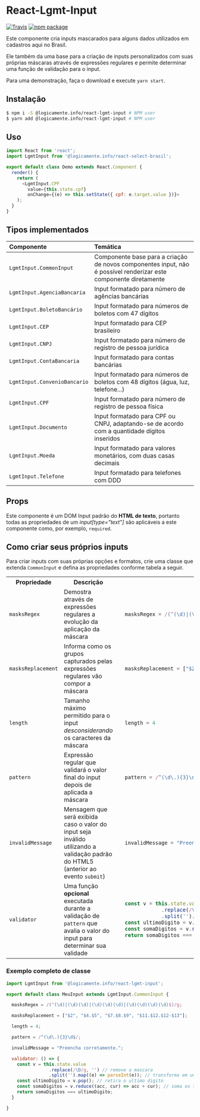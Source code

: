 # React-Lgmt-Input

[![Travis][build-badge]][build]
[![npm package][npm-badge]][npm]

Este componente cria inputs mascarados para alguns dados utilizados em cadastros
aqui no Brasil.

Ele também da uma base para a criação de inputs personalizados com suas
próprias máscaras através de expressões regulares e permite determinar uma
função de validação para o input.

Para uma demonstração, faça o download e execute `yarn start`.

## Instalação

```bash
$ npm i -S @logicamente.info/react-lgmt-input # NPM user
$ yarn add @logicamente.info/react-lgmt-input # NPM user
```

## Uso

```js
import React from 'react';
import LgmtInput from '@logicamente.info/react-select-brasil';

export default class Demo extends React.Component {
  render() {
    return (
      <LgmtInput.CPF
        value={this.state.cpf}
        onChange={(e) => this.setState({ cpf: e.target.value })}>
    );
  }
}
```

## Tipos implementados

| Componente | Temática |
| :-- | :-- |
| `LgmtInput.CommonInput` | Componente base para a criação de novos componentes input, não é possível renderizar este componente diretamente |
| `LgmtInput.AgenciaBancaria` | Input formatado para número de agências bancárias |
| `LgmtInput.BoletoBancário` | Input formatado para números de boletos com 47 dígitos |
| `LgmtInput.CEP` | Input formatado para CEP brasileiro |
| `LgmtInput.CNPJ` | Input formatado para número de registro de pessoa jurídica |
| `LgmtInput.ContaBancaria` | Input formatado para contas bancárias |
| `LgmtInput.ConvenioBancario` | Input formatado para números de boletos com 48 dígitos (água, luz, telefone...) |
| `LgmtInput.CPF` | Input formatado para número de registro de pessoa física |
| `LgmtInput.Documento` | Input formatado para CPF ou CNPJ, adaptando-se de acordo com a quantidade dígitos inseridos |
| `LgmtInput.Moeda` | Input formatado para valores monetários, com duas casas decimais |
| `LgmtInput.Telefone` | Input formatado para telefones com DDD |

## Props

Este componente é um DOM Input padrão do **HTML de texto**, portanto todas as propriedades de um
*input[type="text"]* são aplicáveis a este componente como, por exemplo, `required`.

## Como criar seus próprios inputs

Para criar inputs com suas próprias opções e formatos, crie uma classe que extenda `CommonInput` e defina as propriedades conforme tabela a seguir.

<table>
<tr>
  <th>Propriedade</th>
  <th>Descrição</th>
  <th>Exemplo</th>
</tr>
<tr>
  <td><code>masksRegex</code></td>
  <td>Demostra através de expressões regulares a evolução da aplicação da máscara</td>
  <td>

  ```js
    masksRegex = /(^(\d)|(\d)(\d)|(\d)(\d)(\d)|(\d)(\d)(\d)(\d)$)/g
  ```
  </td>
</tr>
<tr>
  <td><code>masksReplacement</code></td>
  <td>Informa como os grupos capturados pelas expressões regulares vão compor a máscara</td>
  <td>

  ```js
    masksReplacement = ["$2", "$4.$5", "$7.$8.$9", "$11.$12.$12-$13"]
  ```
  </td>
</tr>
<tr>
  <td><code>length</code></td>
  <td>Tamanho máximo permitido para o input <i>desconsiderando</i> os caracteres da máscara</td>
  <td>

  ```js
    length = 4
  ```
  </td>
</tr>
<tr>
  <td><code>pattern</code></td>
  <td>Expressão regular que validará o valor final do input depois de aplicada a máscara</td>
  <td>

  ```js
    pattern = /^(\d\.){3}\d$/
  ```
  </td>
</tr>
<tr>
  <td><code>invalidMessage</code></td>
  <td>Mensagem que será exibida caso o valor do input seja inválido utilizando a validação padrão do HTML5 (anterior ao evento <code>submit</code>)</td>
  <td>

  ```js
    invalidMessage = "Preencha corretamente."
  ```
  </td>
</tr>
<tr>
  <td><code>validator</code></td>
  <td>Uma função <b>opcional</b> executada durante a validação de <code>pattern</code> que avalia o valor do input para determinar sua validade</td>
  <td>

  ```js
    const v = this.state.value
                .replace(/\D/g, '')
                .split('').map((e) => parseInt(e));
    const ultimoDigito = v.pop();
    const somaDigitos = v.reduce((acc, cur) => acc + cur);
    return somaDigitos === ultimoDigito;
  ```
  </td>
</tr>

</table>

### Exemplo completo de classe

```js
import LgmtInput from '@logicamente.info/react-lgmt-input';

export default class MeuInput extends LgmtInput.CommonInput {

  masksRegex = /(^(\d)|(\d)(\d)|(\d)(\d)(\d)|(\d)(\d)(\d)(\d)$)/g;

  masksReplacement = ["$2", "$4.$5", "$7.$8.$9", "$11.$12.$12-$13"];

  length = 4;

  pattern = /^(\d\.){3}\d$/;

  invalidMessage = "Preencha corretamente.";

  validator: () => {
    const v = this.state.value
                .replace(/\D/g, '') // remove a mascara
                .split('').map((e) => parseInt(e)); // transforma em um vetor de int
    const ultimoDigito = v.pop(); // retira o ultimo digito
    const somaDigitos = v.reduce((acc, cur) => acc + cur); // soma os tres primeiros
    return somaDigitos === ultimoDigito;
  }

}
```

[build-badge]: https://img.shields.io/travis/logicamenteinfo/react-lgmt-input/master.png?style=flat-square
[build]: https://travis-ci.org/logicamenteinfo/react-lgmt-input

[npm-badge]: https://img.shields.io/npm/v/@logicamente.info/react-lgmt-input.png?style=flat-square
[npm]: https://www.npmjs.org/@logicamente.info/react-lgmt-input